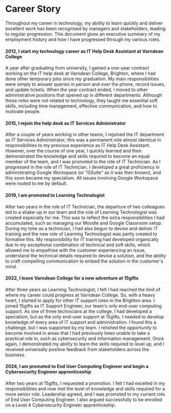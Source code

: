 # Career Story

Throughout my career in technology, my ability to learn quickly and deliver excellent work has been recognised by managers and stakeholders, leading to regular progression. This document gives an executive summary of my employment history and how I have progressed through my various roles.

#### 2012, I start my technology career as IT Help Desk Assistant at Varndean College 

A year after graduating from university, I gained a one-year contract working on the IT help desk at Varndean College, Brighton, where I had done other temporary jobs since my graduation. My main responsibilities were simply to answer queries in person and over the phone, record issues, and update tickets. When the year contract ended, I moved to other administrative positions that opened up in different departments. Although these roles were not related to technology, they taught me essential soft skills, including time management, effective communication, and how to motivate people. 

#### 2015, I rejoin the help desk as IT Services Administrator

After a couple of years working in other teams, I rejoined the IT department as IT Services Administrator; this was a permanent role almost identical in responsibilities to my previous experience as IT Help Desk Assistant. However, over the course of one year, I quickly learned and then demonstrated the knowledge and skills required to become an equal member of the team, and I was promoted to the role of IT Technician. As I progressed in the role of IT Technician, I developed a great proficiency in administrating Google Workspace (or "GSuite" as it was then known), and this soon became my specialism. All issues involving Google Workspace were routed to me by default.

#### 2019, I am promoted to Learning Technologist

After two years in the role of IT Technician, the departure of two colleagues led to a shake-up in our team and the role of Learning Technologist was created especially for me. This was to reflect the extra responsibilities I had accumulated, such as managing our Moodle and Google Classroom setup. During my time as a technician, I had also begun to devise and deliver IT training and the new role of Learning Technologist was partly created to formalise this. My responsibility for IT training had developed organically due to my exceptional combination of technical and soft skills, which allowed me to empathise with the customer experiencing an issue, understand the technical details required to devise a solution, and the ability to craft compelling communication to embed the solution in the customer's mind.

#### 2022, I leave Varndean College for a new adventure at 15gifts

After three years as Learning Technologist, I felt I had reached the limit of where my career could progress at Varndean College. So, with a heavy heart, I started to apply for other IT support roles in the Brighton area. I joined 15gifts as IT Support Engineer, our team's only end-user computing support. As one of three technicians at the college, I had developed a specialism, but as the only end-user support at 15gifts, I needed to develop knowledge of every area of IT support and administration. I found this a challenge, but I was supported by my team. I relished the opportunity to become involved in areas that I had previously been unable to take a practical role in, such as cybersecurity and information management. Once again, I demonstrated my ability to learn the skills required to level up, and I received universally positive feedback from stakeholders across the business.

#### 2024, I am promoted to End User Computing Engineer and begin a Cybersecurity Engineer apprenticeship

After two years at 15gifts, I requested a promotion. I felt I had excelled in my responsibilities and now met the level of knowledge and skills required for a more senior role. Leadership agreed, and I was promoted to my current role of End User Computing Engineer. I also argued successfully to be enrolled on a Level 4 Cybersecurity Engineer apprenticeship.
